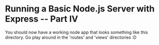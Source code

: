 Running a Basic Node.js Server with Express -- Part IV
======================================================
You should now have a working node app that looks something like this directory. Go play around in the 'routes' and 'views' directories :D